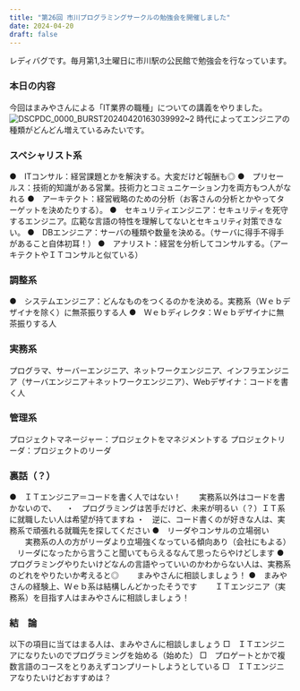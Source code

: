 ```yaml
---
title: "第26回 市川プログラミングサークルの勉強会を開催しました"
date: 2024-04-20
draft: false
---
```


レディバグです。毎月第1,3土曜日に市川駅の公民館で勉強会を行なっています。

### 本日の内容

今回はまみやさんによる「IT業界の職種」についての講義をやりました。
![DSCPDC_0000_BURST20240420163039992~2](https://github.com/ichikawapc/website/assets/126033194/a20204ea-462f-451f-8fb3-d7d3ea9f0650)
時代によってエンジニアの種類がどんどん増えているみたいです。


### スペシャリスト系
●　ITコンサル：経営課題とかを解決する。大変だけど報酬も◎
●　プリセールス：技術的知識がある営業。技術力とコミュニケーション力を両方もつ人がなれる
●　アーキテクト：経営戦略のための分析（お客さんの分析とかやってターゲットを決めたりする）。
●　セキュリティエンジニア：セキュリティを死守するエンジニア。広範な言語の特性を理解してないとセキュリティ対策できない。
●　DBエンジニア：サーバの種類や数量を決める。（サーバに得手不得手があること自体初耳！）
●　アナリスト：経営を分析してコンサルする。（アーキテクトやＩＴコンサルと似ている）

### 調整系
●　システムエンジニア：どんなものをつくるのかを決める。実務系（Ｗｅｂデザイナを除く）に無茶振りする人
●　Ｗｅｂディレクタ：Ｗｅｂデザイナに無茶振りする人

### 実務系
プログラマ、サーバーエンジニア、ネットワークエンジニア、インフラエンジニア（サーバエンジニア＋ネットワークエンジニア）、Webデザイナ：コードを書く人

### 管理系
プロジェクトマネージャー：プロジェクトをマネジメントする
プロジェクトリーダ：プロジェクトのリーダ

### 裏話（？）
●　ＩＴエンジニア＝コードを書く人ではない！
　　実務系以外はコードを書かないので、
  　・　プログラミングは苦手だけど、未来が明るい（？）ＩＴ系に就職したい人は希望が持てますね
    ・　逆に、コード書くのが好きな人は、実務系で頑張れる就職先を探してください
●　リーダやコンサルの立場弱い
　　実務系の人の方がリーダより立場強くなっている傾向あり（会社にもよる）
  　リーダになったから言うこと聞いてもらえるなんて思ったらやけどします
●　プログラミングやりたいけどなんの言語やっていいのかわからない人は、実務系のどれをやりたいか考えると◎
　　まみやさんに相談しましょう！
●　まみやさんの経験上、Ｗｅｂ系は結構しんどかったそうです
　　ＩＴエンジニア（実務系）を目指す人はまみやさんに相談しましょう！

### 結　論
以下の項目に当てはまる人は、まみやさんに相談しましょう
□　ＩＴエンジニアになりたいのでプログラミングを始める（始めた）
□　プロゲートとかで複数言語のコースをとりあえずコンプリートしようとしている
□　ＩＴエンジニアなりたいけどおすすめは？
